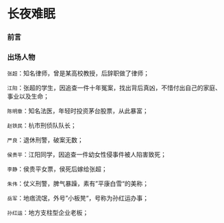 # 长夜难眠

### 前言



### 出场人物

`张超`：知名律师，曾是某高校教授，后辞职做了律师；

`江阳`：张超的学生，因追查一件十年冤案，找出背后真凶，不惜付出自己的家庭、事业以及生命；

`陈明章`：知名法医，年轻时投资茅台股票，从此暴富；

`赵铁民`：杭市刑侦队队长；

`严良`：退休刑警，破案无数；

`侯贵平`：江阳同学，因追查一件幼女性侵事件被人陷害致死；

`李静`：侯贵平女票，侯死后嫁给张超；

`朱伟`：仗义刑警，脾气暴躁，素有”平康白雪“的美称；

`岳军`：地痞流氓，外号”小板凳“，号称为孙红运办事；

`孙红运`：地方支柱型企业老板；